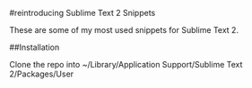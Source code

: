 #reintroducing Sublime Text 2 Snippets

These are some of my most used snippets for Sublime Text 2.

##Installation

Clone the repo into ~/Library/Application Support/Sublime Text 2/Packages/User